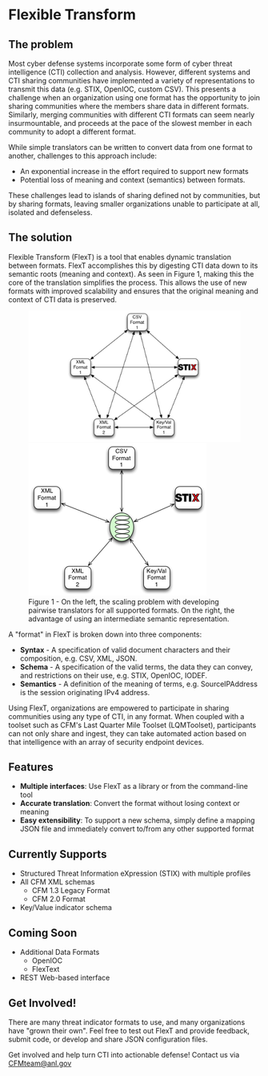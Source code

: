 Flexible Transform
=====

The problem
-----
Most cyber defense systems incorporate some form of cyber threat intelligence (CTI) collection and analysis.  However, different systems and CTI sharing communities have implemented a variety of representations to transmit this data (e.g. STIX, OpenIOC, custom CSV). This presents a challenge when an organization using one format has the opportunity to join sharing communities where the members share data in different formats.  Similarly, merging communities with different CTI formats can seem nearly insurmountable, and proceeds at the pace of the slowest member in each community to adopt a different format.  

While simple translators can be written to convert data from one format to another, challenges to this approach include:

- An exponential increase in the effort required to support new formats
- Potential loss of meaning and context (semantics) between formats.

These challenges lead to islands of sharing defined not by communities, but by sharing formats, leaving smaller organizations unable to participate at all, isolated and defenseless.


The solution
-----
Flexible Transform (FlexT) is a tool that enables dynamic translation between formats. FlexT accomplishes this by digesting CTI data down to its semantic roots (meaning and context). As seen in Figure 1, making this the core of the translation simplifies the process. This allows the use of new formats with improved scalability and ensures that the original meaning and context of CTI data is preserved.

<figure>
<a href="FlexTransform/resources/images/figure1a.png">
<img src = "FlexTransform/resources/images/figure1a.png" />
</a>
<a href="FlexTransform/resources/images/figure1b.png">
<img src = "FlexTransform/resources/images/figure1b.png" />
</a>
<figcaption>
Figure 1 - On the left, the scaling problem with developing pairwise translators for all supported formats.  On the right, the advantage of using an intermediate semantic representation.
</figcaption>
</figure>

A "format" in FlexT is broken down into three components:

- **Syntax** - A specification of valid document characters and their composition, e.g. CSV, XML, JSON.
- **Schema** - A specification of the valid terms, the data they can convey, and restrictions on their use, e.g. STIX, OpenIOC, IODEF.
- **Semantics** - A definition of the meaning of terms, e.g. SourceIPAddress is the session originating IPv4 address.

Using FlexT, organizations are empowered to participate in sharing communities using any type of CTI, in any format.  When coupled with a toolset such as CFM's Last Quarter Mile Toolset (LQMToolset), participants can not only share and ingest, they can take automated action based on that intelligence with an array of security endpoint devices. 


Features
-----
- **Multiple interfaces**: Use FlexT as a library or from the command-line tool
- **Accurate translation**: Convert the format without losing context or meaning
- **Easy extensibility**: To support a new schema, simply define a mapping JSON file and immediately convert to/from any other supported format


Currently Supports
-----
- Structured Threat Information eXpression (STIX)  with multiple profiles 
- All CFM XML schemas 
  - CFM 1.3 Legacy Format
  - CFM 2.0 Format
- Key/Value indicator schema


Coming Soon
-----
- Additional Data Formats
  - OpenIOC
  - FlexText 
- REST Web-based interface

Get Involved!
-----
There are many threat indicator formats to use, and many organizations have "grown their own".  Feel free to test out FlexT and provide feedback, submit code, or develop and share JSON configuration files.

Get involved and help turn CTI into actionable defense! Contact us via <a href="mailto:CFMteam@anl.gov">CFMteam@anl.gov</a>
